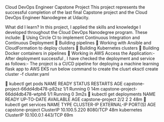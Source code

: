 Cloud DevOps Engineer Capstone Project
This project represents the successful completion of the last final Capstone project and the Cloud DevOps Engineer Nanodegree at Udacity.

What did I learn?
In this project, I applied the skills and knowledge I developed throughout the Cloud DevOps Nanodegree program. These include:
	Using Circle CI to implement Continuous Integration and Continuous Deployment
	Building pipelines
	Working with Ansible and CloudFormation to deploy clusters
	Building Kubernetes clusters
	Building Docker containers in pipelines
	Working in AWS
Access the Application:-
After deployment successful , I have checked the deployment and service as follows:-
The project is a CI/CD pipeline for deploying a machine learning flask app to AWS EKS
run below command to create the clusrt 
eksctl create cluster -f cluster.yaml 


kubectl get pods
NAME                                READY   STATUS    RESTARTS   AGE
capstone-project-66dd4db478-p82sz   1/1     Running   0          14m
capstone-project-66dd4db478-wtph6   1/1     Running   0          3m2s

kubectl get deployments
NAME               READY   UP-TO-DATE   AVAILABLE   AGE
capstone-project   2/2     2            2           48m

kubectl get services
NAME               TYPE        CLUSTER-IP     EXTERNAL-IP   PORT(S)    AGE
capstone-project   ClusterIP   10.100.5.220   <none>        8080/TCP   48m
kubernetes         ClusterIP   10.100.0.1     <none>        443/TCP    69m
